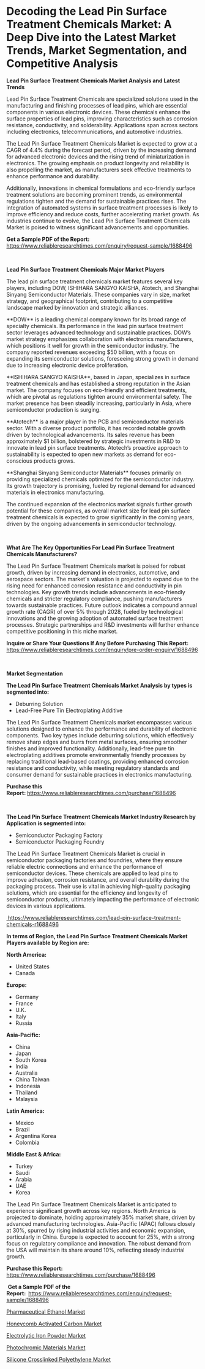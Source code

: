 <p><h1>Decoding the Lead Pin Surface Treatment Chemicals Market: A Deep Dive into the Latest Market Trends, Market Segmentation, and Competitive Analysis</h1></p><p><strong>Lead Pin Surface Treatment Chemicals Market Analysis and Latest Trends</strong></p>
<p><p>Lead Pin Surface Treatment Chemicals are specialized solutions used in the manufacturing and finishing processes of lead pins, which are essential components in various electronic devices. These chemicals enhance the surface properties of lead pins, improving characteristics such as corrosion resistance, conductivity, and solderability. Applications span across sectors including electronics, telecommunications, and automotive industries.</p><p>The Lead Pin Surface Treatment Chemicals Market is expected to grow at a CAGR of 4.4% during the forecast period, driven by the increasing demand for advanced electronic devices and the rising trend of miniaturization in electronics. The growing emphasis on product longevity and reliability is also propelling the market, as manufacturers seek effective treatments to enhance performance and durability. </p><p>Additionally, innovations in chemical formulations and eco-friendly surface treatment solutions are becoming prominent trends, as environmental regulations tighten and the demand for sustainable practices rises. The integration of automated systems in surface treatment processes is likely to improve efficiency and reduce costs, further accelerating market growth. As industries continue to evolve, the Lead Pin Surface Treatment Chemicals Market is poised to witness significant advancements and opportunities.</p></p>
<p><strong>Get a Sample PDF of the Report:&nbsp;</strong> <a href="https://www.reliableresearchtimes.com/enquiry/request-sample/1688496?utm_campaign=1593&utm_medium=2&utm_source=Github&utm_content=ia&utm_term=17102024&utm_id=lead-pin-surface-treatment-chemicals">https://www.reliableresearchtimes.com/enquiry/request-sample/1688496</a></p>
<p>&nbsp;</p>
<p><strong>Lead Pin Surface Treatment Chemicals Major Market Players</strong></p>
<p><p>The lead pin surface treatment chemicals market features several key players, including DOW, ISHIHARA SANGYO KAISHA, Atotech, and Shanghai Sinyang Semiconductor Materials. These companies vary in size, market strategy, and geographical footprint, contributing to a competitive landscape marked by innovation and strategic alliances.</p><p>**DOW** is a leading chemical company known for its broad range of specialty chemicals. Its performance in the lead pin surface treatment sector leverages advanced technology and sustainable practices. DOW’s market strategy emphasizes collaboration with electronics manufacturers, which positions it well for growth in the semiconductor industry. The company reported revenues exceeding $50 billion, with a focus on expanding its semiconductor solutions, foreseeing strong growth in demand due to increasing electronic device proliferation.</p><p>**ISHIHARA SANGYO KAISHA**, based in Japan, specializes in surface treatment chemicals and has established a strong reputation in the Asian market. The company focuses on eco-friendly and efficient treatments, which are pivotal as regulations tighten around environmental safety. The market presence has been steadily increasing, particularly in Asia, where semiconductor production is surging.</p><p>**Atotech** is a major player in the PCB and semiconductor materials sector. With a diverse product portfolio, it has recorded notable growth driven by technological advancements. Its sales revenue has been approximately $1 billion, bolstered by strategic investments in R&D to innovate in lead pin surface treatments. Atotech’s proactive approach to sustainability is expected to open new markets as demand for eco-conscious products grows.</p><p>**Shanghai Sinyang Semiconductor Materials** focuses primarily on providing specialized chemicals optimized for the semiconductor industry. Its growth trajectory is promising, fueled by regional demand for advanced materials in electronics manufacturing.</p><p>The continued expansion of the electronics market signals further growth potential for these companies, as overall market size for lead pin surface treatment chemicals is expected to grow significantly in the coming years, driven by the ongoing advancements in semiconductor technology.</p></p>
<p>&nbsp;</p>
<p><strong>What Are The Key Opportunities For Lead Pin Surface Treatment Chemicals Manufacturers?</strong></p>
<p><p>The Lead Pin Surface Treatment Chemicals market is poised for robust growth, driven by increasing demand in electronics, automotive, and aerospace sectors. The market's valuation is projected to expand due to the rising need for enhanced corrosion resistance and conductivity in pin technologies. Key growth trends include advancements in eco-friendly chemicals and stricter regulatory compliance, pushing manufacturers towards sustainable practices. Future outlook indicates a compound annual growth rate (CAGR) of over 5% through 2028, fueled by technological innovations and the growing adoption of automated surface treatment processes. Strategic partnerships and R&D investments will further enhance competitive positioning in this niche market.</p></p>
<p><strong>Inquire or Share Your Questions If Any Before Purchasing This Report:</strong> <a href="https://www.reliableresearchtimes.com/enquiry/pre-order-enquiry/1688496?utm_campaign=1593&utm_medium=2&utm_source=Github&utm_content=ia&utm_term=17102024&utm_id=lead-pin-surface-treatment-chemicals">https://www.reliableresearchtimes.com/enquiry/pre-order-enquiry/1688496</a></p>
<p>&nbsp;</p>
<p><strong>Market Segmentation</strong></p>
<p><strong>The Lead Pin Surface Treatment Chemicals Market Analysis by types is segmented into:</strong></p>
<p><ul><li>Deburring Solution</li><li>Lead-Free Pure Tin Electroplating Additive</li></ul></p>
<p><p>The Lead Pin Surface Treatment Chemicals market encompasses various solutions designed to enhance the performance and durability of electronic components. Two key types include deburring solutions, which effectively remove sharp edges and burrs from metal surfaces, ensuring smoother finishes and improved functionality. Additionally, lead-free pure tin electroplating additives promote environmentally friendly processes by replacing traditional lead-based coatings, providing enhanced corrosion resistance and conductivity, while meeting regulatory standards and consumer demand for sustainable practices in electronics manufacturing.</p></p>
<p><strong>Purchase this Report:&nbsp;</strong><a href="https://www.reliableresearchtimes.com/purchase/1688496?utm_campaign=1593&utm_medium=2&utm_source=Github&utm_content=ia&utm_term=17102024&utm_id=lead-pin-surface-treatment-chemicals">https://www.reliableresearchtimes.com/purchase/1688496</a></p>
<p>&nbsp;</p>
<p><strong>The Lead Pin Surface Treatment Chemicals Market Industry Research by Application is segmented into:</strong></p>
<p><ul><li>Semiconductor Packaging Factory</li><li>Semiconductor Packaging Foundry</li></ul></p>
<p><p>The Lead Pin Surface Treatment Chemicals Market is crucial in semiconductor packaging factories and foundries, where they ensure reliable electric connections and enhance the performance of semiconductor devices. These chemicals are applied to lead pins to improve adhesion, corrosion resistance, and overall durability during the packaging process. Their use is vital in achieving high-quality packaging solutions, which are essential for the efficiency and longevity of semiconductor products, ultimately impacting the performance of electronic devices in various applications.</p></p>
<p><a href="https://www.reliableresearchtimes.com/lead-pin-surface-treatment-chemicals-r1688496?utm_campaign=1593&utm_medium=2&utm_source=Github&utm_content=ia&utm_term=17102024&utm_id=lead-pin-surface-treatment-chemicals">&nbsp;https://www.reliableresearchtimes.com/lead-pin-surface-treatment-chemicals-r1688496</a></p>
<p><strong>In terms of Region, the Lead Pin Surface Treatment Chemicals Market Players available by Region are:</strong></p>
<p>
    <p> <strong> North America: </strong>
        <ul>
            <li>United States</li>
            <li>Canada</li>
        </ul>
        </p> 
    <p> <strong> Europe: </strong>
        <ul>
            <li>Germany</li>
            <li>France</li>
            <li>U.K.</li>
            <li>Italy</li>
            <li>Russia</li>
        </ul>
        </p> 
    <p> <strong> Asia-Pacific: </strong>
        <ul>
            <li>China</li>
            <li>Japan</li>
            <li>South Korea</li>
            <li>India</li>
            <li>Australia</li>
            <li>China Taiwan</li>
            <li>Indonesia</li>
            <li>Thailand</li>
            <li>Malaysia</li>
        </ul>
        </p> 
    <p> <strong> Latin America: </strong>
        <ul>
            <li>Mexico</li>
            <li>Brazil</li>
            <li>Argentina Korea</li>
            <li>Colombia</li>
        </ul>
        </p> 
    <p> <strong> Middle East & Africa: </strong>
        <ul>
            <li>Turkey</li>
            <li>Saudi</li>
            <li>Arabia</li>
            <li>UAE</li>
            <li>Korea</li>
        </ul>
    </p>
    </p>
<p><p>The Lead Pin Surface Treatment Chemicals Market is anticipated to experience significant growth across key regions. North America is projected to dominate, holding approximately 35% market share, driven by advanced manufacturing technologies. Asia-Pacific (APAC) follows closely at 30%, spurred by rising industrial activities and economic expansion, particularly in China. Europe is expected to account for 25%, with a strong focus on regulatory compliance and innovation. The robust demand from the USA will maintain its share around 10%, reflecting steady industrial growth.</p></p>
<p><strong>Purchase this Report: </strong><a href="https://www.reliableresearchtimes.com/purchase/1688496?utm_campaign=1593&utm_medium=2&utm_source=Github&utm_content=ia&utm_term=17102024&utm_id=lead-pin-surface-treatment-chemicals">https://www.reliableresearchtimes.com/purchase/1688496</a></p>
<p>&nbsp;<strong>Get a Sample PDF of the Report:&nbsp;&nbsp;</strong><a href="https://www.reliableresearchtimes.com/enquiry/request-sample/1688496?utm_campaign=1593&utm_medium=2&utm_source=Github&utm_content=ia&utm_term=17102024&utm_id=lead-pin-surface-treatment-chemicals">https://www.reliableresearchtimes.com/enquiry/request-sample/1688496</a></p>
<p><strong></strong></p>
<p><p><a href="https://www.linkedin.com/pulse/market-forecasting-change-global-pharmaceutical-ethanol-dynamics-8afvf?utm_campaign=1593&utm_medium=2&utm_source=Github&utm_content=ia&utm_term=17102024&utm_id=lead-pin-surface-treatment-chemicals">Pharmaceutical Ethanol Market</a></p><p><a href="https://www.linkedin.com/pulse/insights-honeycomb-activated-carbon-market-size-which-expanding-mumxf?utm_campaign=1593&utm_medium=2&utm_source=Github&utm_content=ia&utm_term=17102024&utm_id=lead-pin-surface-treatment-chemicals">Honeycomb Activated Carbon Market</a></p><p><a href="https://www.linkedin.com/pulse/electrolytic-iron-powder-market-shifts-strategic-analysis-i90uf?utm_campaign=1593&utm_medium=2&utm_source=Github&utm_content=ia&utm_term=17102024&utm_id=lead-pin-surface-treatment-chemicals">Electrolytic Iron Powder Market</a></p><p><a href="https://www.linkedin.com/pulse/global-photochromic-materials-market-opportunities-forecast-psv9f?utm_campaign=1593&utm_medium=2&utm_source=Github&utm_content=ia&utm_term=17102024&utm_id=lead-pin-surface-treatment-chemicals">Photochromic Materials Market</a></p><p><a href="https://github.com/AfsanaMia652/Market-Research-Report-List-1/blob/main/silicone-crosslinked-polyethylene-market.md?utm_campaign=1593&utm_medium=2&utm_source=Github&utm_content=ia&utm_term=17102024&utm_id=lead-pin-surface-treatment-chemicals">Silicone Crosslinked Polyethylene Market</a></p></p>